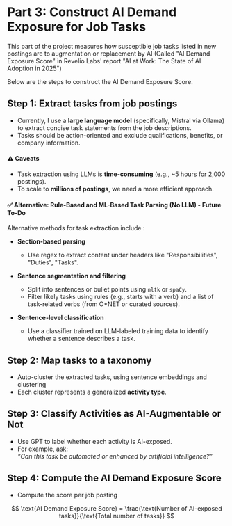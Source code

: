 # Part 3: Construct AI Demand Exposure for Job Tasks

This part of the project measures how susceptible job tasks listed in new postings are to augmentation or replacement by AI (Called "AI Demand Exposure Score" in Revelio Labs' report "AI at Work: The State of AI Adoption in 2025") 

Below are the steps to construct the AI Demand Exposure Score. 

## Step 1: Extract tasks from job postings 
* Currently, I use a **large language model** (specifically, Mistral via Ollama) to extract concise task statements from the job descriptions.
* Tasks should be action-oriented and exclude qualifications, benefits, or company information.

#### ⚠️ Caveats
- Task extraction using LLMs is **time-consuming** (e.g., ~5 hours for 2,000 postings).
- To scale to **millions of postings**, we need a more efficient approach.

#### ✅ Alternative: Rule-Based and ML-Based Task Parsing (No LLM) - Future To-Do
Alternative methods for task extraction include :

* **Section-based parsing**  
   - Use regex to extract content under headers like "Responsibilities", "Duties", "Tasks".
   
* **Sentence segmentation and filtering**  
   - Split into sentences or bullet points using `nltk` or `spaCy`.  
   - Filter likely tasks using rules (e.g., starts with a verb) and a list of task-related verbs (from O*NET or curated sources).

* **Sentence-level classification**  
   - Use a classifier trained on LLM-labeled training data to identify whether a sentence describes a task.


## Step 2: Map tasks to a taxonomy 
* Auto-cluster the extracted tasks, using sentence embeddings and clustering
* Each cluster represents a generalized **activity type**.

## Step 3: Classify Activities as AI-Augmentable or Not
* Use GPT to label whether each activity is AI-exposed.
* For example, ask:  
  *“Can this task be automated or enhanced by artificial intelligence?”*
  
## Step 4: Compute the AI Demand Exposure Score
* Compute the score per job posting

$$
\text{AI Demand Exposure Score} = \frac{\text{Number of AI-exposed tasks}}{\text{Total number of tasks}}
$$